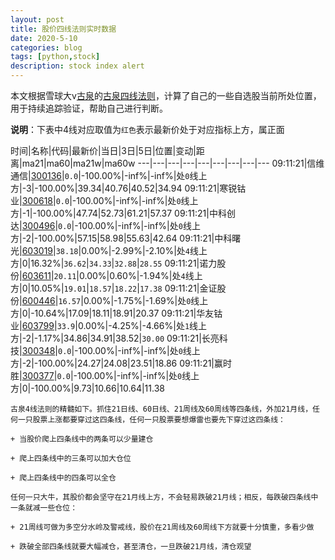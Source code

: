```yaml
---
layout: post
title: 股价四线法则实时数据
date: 2020-5-10
categories: blog
tags: [python,stock]
description: stock index alert
---
```



本文根据雪球大v[古泉](https://xueqiu.com/u/7148646888)的[古泉四线法则](https://xueqiu.com/7148646888/130498192)，计算了自己的一些自选股当前所处位置，用于持续追踪验证，帮助自己进行判断。

**说明**：下表中4线对应取值为`红色`表示最新价处于对应指标上方，属正面

时间|名称|代码|最新价|当日|3日|5日|位置|变动|距离|ma21|ma60|ma21w|ma60w
---|---|---|---|---|---|---|---|---
09:11:21|信维通信|[300136](https://xueqiu.com/S/SZ300136)|`0.0`|-100.00%|-inf%|-inf%|处`0`线上方|-3|-100.00%|39.34|40.76|40.52|34.94
09:11:21|寒锐钴业|[300618](https://xueqiu.com/S/SZ300618)|`0.0`|-100.00%|-inf%|-inf%|处`0`线上方|-1|-100.00%|47.74|52.73|61.21|57.37
09:11:21|中科创达|[300496](https://xueqiu.com/S/SZ300496)|`0.0`|-100.00%|-inf%|-inf%|处`0`线上方|-2|-100.00%|57.15|58.98|55.63|42.64
09:11:21|中科曙光|[603019](https://xueqiu.com/S/SH603019)|`38.18`|0.00%|-2.99%|-2.10%|处`4`线上方|0|16.32%|`36.62`|`34.33`|`32.88`|`28.55`
09:11:21|诺力股份|[603611](https://xueqiu.com/S/SH603611)|`20.11`|0.00%|0.60%|-1.94%|处`4`线上方|0|10.05%|`19.01`|`18.57`|`18.22`|`17.38`
09:11:21|金证股份|[600446](https://xueqiu.com/S/SH600446)|`16.57`|0.00%|-1.75%|-1.69%|处`0`线上方|0|-10.64%|17.09|18.11|18.91|20.37
09:11:21|华友钴业|[603799](https://xueqiu.com/S/SH603799)|`33.9`|0.00%|-4.25%|-4.66%|处`1`线上方|-2|-1.17%|34.86|34.91|38.52|`30.00`
09:11:21|长亮科技|[300348](https://xueqiu.com/S/SZ300348)|`0.0`|-100.00%|-inf%|-inf%|处`0`线上方|-2|-100.00%|24.27|24.08|23.51|18.86
09:11:21|赢时胜|[300377](https://xueqiu.com/S/SZ300377)|`0.0`|-100.00%|-inf%|-inf%|处`0`线上方|0|-100.00%|9.73|10.66|10.64|11.38

```
古泉4线法则的精髓如下。抓住21日线、60日线、21周线及60周线等四条线，外加21月线，任何一只股票上涨都要穿过这四条线，任何一只股票要想爆雷也要先下穿过这四条线：

+ 当股价爬上四条线中的两条可以少量建仓

+ 爬上四条线中的三条可以加大仓位

+ 爬上四条线中的四条可以全仓

任何一只大牛，其股价都会坚守在21月线上方，不会轻易跌破21月线；相反，每跌破四条线中一条就减一些仓位：

+ 21周线可做为多空分水岭及警戒线，股价在21周线及60周线下方就要十分慎重，多看少做

+ 跌破全部四条线就要大幅减仓，甚至清仓，一旦跌破21月线，清仓观望
```